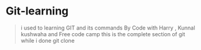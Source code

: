 # Git-learning
> i used to learning GIT and its commands
> By Code with Harry , Kunnal kushwaha and Free code camp
> this is the complete section of git while i done git clone
